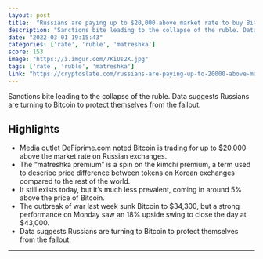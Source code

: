 ```yaml
---
layout: post
title:  "Russians are paying up to $20,000 above market rate to buy Bitcoin | CryptoSlate"
description: "Sanctions bite leading to the collapse of the ruble. Data suggests Russians are turning to Bitcoin to protect themselves from the fallout."
date: "2022-03-01 19:15:43"
categories: ['rate', 'ruble', 'matreshka']
score: 153
image: "https://i.imgur.com/7KiUs2K.jpg"
tags: ['rate', 'ruble', 'matreshka']
link: "https://cryptoslate.com/russians-are-paying-up-to-20000-above-market-rate-to-buy-bitcoin/"
---
```


Sanctions bite leading to the collapse of the ruble. Data suggests Russians are turning to Bitcoin to protect themselves from the fallout.

## Highlights

- Media outlet DeFiprime.com noted Bitcoin is trading for up to $20,000 above the market rate on Russian exchanges.
- The “matreshka premium” is a spin on the kimchi premium, a term used to describe price difference between tokens on Korean exchanges compared to the rest of the world.
- It still exists today, but it’s much less prevalent, coming in around 5% above the price of Bitcoin.
- The outbreak of war last week sunk Bitcoin to $34,300, but a strong performance on Monday saw an 18% upside swing to close the day at $43,000.
- Data suggests Russians are turning to Bitcoin to protect themselves from the fallout.

---
